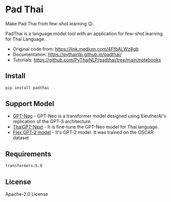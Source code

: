 # Pad Thai

Make Pad Thai from few-shot learning 😉.

PadThai is a language model tool with an application for few-shot learning for Thai Language.

- Original code from: https://link.medium.com/4FfbALWz8gb
- Documentation: https://pythainlp.github.io/padthai/
- Tutorials: https://github.com/PyThaiNLP/padthai/tree/main/notebooks

## Install

``` sh
pip install padthai
```

## Support Model

- [GPT-Neo](https://huggingface.co/EleutherAI) - GPT-Neo is a transformer model designed using EleutherAI's replication of the GPT-3 architecture.
- [ThaiGPT-Next](https://github.com/wannaphong/thaigpt-next) - It is fine-tune the GPT-Neo model for Thai language.
- [Flex GPT-2 model](https://huggingface.co/flax-community/gpt2-base-thai) - It's GPT-2 model. It was trained on the OSCAR dataset

## Requirements

``` sh
transformers<5.0
```

## License

Apache-2.0 License
